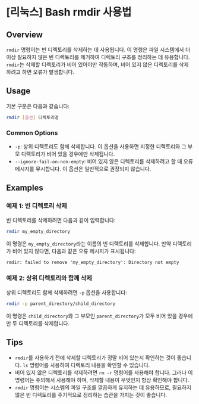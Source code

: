 # [리눅스] Bash rmdir 사용법

## Overview
`rmdir` 명령어는 빈 디렉토리를 삭제하는 데 사용됩니다. 이 명령은 파일 시스템에서 더 이상 필요하지 않은 빈 디렉토리를 제거하여 디렉토리 구조를 정리하는 데 유용합니다. `rmdir`는 삭제할 디렉토리가 비어 있어야만 작동하며, 비어 있지 않은 디렉토리를 삭제하려고 하면 오류가 발생합니다.

## Usage
기본 구문은 다음과 같습니다:

```bash
rmdir [옵션] 디렉토리명
```

### Common Options
- `-p`: 상위 디렉토리도 함께 삭제합니다. 이 옵션을 사용하면 지정한 디렉토리와 그 부모 디렉토리가 비어 있을 경우에만 삭제됩니다.
- `--ignore-fail-on-non-empty`: 비어 있지 않은 디렉토리를 삭제하려고 할 때 오류 메시지를 무시합니다. 이 옵션은 일반적으로 권장되지 않습니다.

## Examples
### 예제 1: 빈 디렉토리 삭제
빈 디렉토리를 삭제하려면 다음과 같이 입력합니다:

```bash
rmdir my_empty_directory
```

이 명령은 `my_empty_directory`라는 이름의 빈 디렉토리를 삭제합니다. 만약 디렉토리가 비어 있지 않다면, 다음과 같은 오류 메시지가 표시됩니다:

```
rmdir: failed to remove 'my_empty_directory': Directory not empty
```

### 예제 2: 상위 디렉토리와 함께 삭제
상위 디렉토리도 함께 삭제하려면 `-p` 옵션을 사용합니다:

```bash
rmdir -p parent_directory/child_directory
```

이 명령은 `child_directory`와 그 부모인 `parent_directory`가 모두 비어 있을 경우에만 두 디렉토리를 삭제합니다.

## Tips
- `rmdir`를 사용하기 전에 삭제할 디렉토리가 정말 비어 있는지 확인하는 것이 좋습니다. `ls` 명령어를 사용하여 디렉토리 내용을 확인할 수 있습니다.
- 비어 있지 않은 디렉토리를 삭제하려면 `rm -r` 명령어를 사용해야 합니다. 그러나 이 명령어는 주의해서 사용해야 하며, 삭제할 내용이 무엇인지 항상 확인해야 합니다.
- `rmdir` 명령어는 시스템의 파일 구조를 깔끔하게 유지하는 데 유용하므로, 필요하지 않은 빈 디렉토리를 주기적으로 정리하는 습관을 가지는 것이 좋습니다.